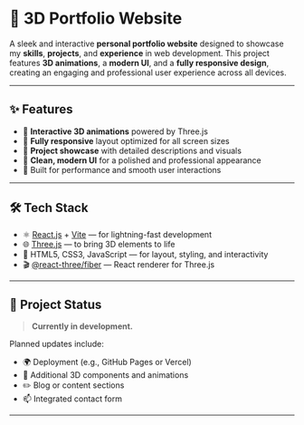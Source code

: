 # 🎨 3D Portfolio Website

A sleek and interactive **personal portfolio website** designed to showcase my **skills**, **projects**, and **experience** in web development. This project features **3D animations**, a **modern UI**, and a **fully responsive design**, creating an engaging and professional user experience across all devices.

---

## ✨ Features

- 🔷 **Interactive 3D animations** powered by Three.js  
- 📱 **Fully responsive** layout optimized for all screen sizes  
- 💼 **Project showcase** with detailed descriptions and visuals  
- 🎨 **Clean, modern UI** for a polished and professional appearance  
- 🚀 Built for performance and smooth user interactions

---

## 🛠️ Tech Stack

- ⚛️ [React.js](https://reactjs.org/) + [Vite](https://vitejs.dev/) — for lightning-fast development  
- 🌐 [Three.js](https://threejs.org/) — to bring 3D elements to life  
- 🎯 HTML5, CSS3, JavaScript — for layout, styling, and interactivity  
- 🎬 [@react-three/fiber](https://docs.pmnd.rs/react-three-fiber) — React renderer for Three.js

---

## 🚧 Project Status

> **Currently in development.**

Planned updates include:
- 🌍 Deployment (e.g., GitHub Pages or Vercel)  
- 🧩 Additional 3D components and animations  
- ✏️ Blog or content sections  
- 📫 Integrated contact form

---
